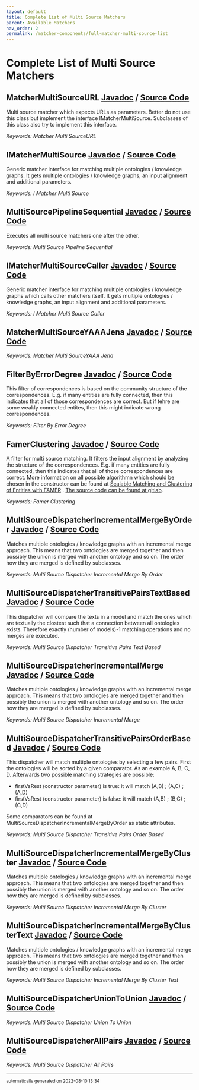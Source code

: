 ```yaml
---
layout: default
title: Complete List of Multi Source Matchers
parent: Available Matchers
nav_order: 2
permalink: /matcher-components/full-matcher-multi-source-list
---
```

# Complete List of Multi Source Matchers
## MatcherMultiSourceURL [Javadoc](https://dwslab.github.io/melt/javadoc_latest/de/uni_mannheim/informatik/dws/melt/matching_base/multisource/MatcherMultiSourceURL.html) / [Source Code](https://github.com/dwslab/melt/blob/master/matching-base/src/main/java/de/uni_mannheim/informatik/dws/melt/matching_base/multisource/MatcherMultiSourceURL.java)

Multi source matcher which expects URLs as parameters. Better do not use this class but implement the interface IMatcherMultiSource.
 Subclasses of this class also try to implement this interface.

*Keywords: Matcher Multi SourceURL*

## IMatcherMultiSource [Javadoc](https://dwslab.github.io/melt/javadoc_latest/de/uni_mannheim/informatik/dws/melt/matching_base/multisource/IMatcherMultiSource.html) / [Source Code](https://github.com/dwslab/melt/blob/master/matching-base/src/main/java/de/uni_mannheim/informatik/dws/melt/matching_base/multisource/IMatcherMultiSource.java)

Generic matcher interface for matching multiple ontologies / knowledge graphs.
 It gets multiple ontologies / knowledge graphs, an input alignment and additional parameters.

*Keywords: I Matcher Multi Source*

## MultiSourcePipelineSequential [Javadoc](https://dwslab.github.io/melt/javadoc_latest/de/uni_mannheim/informatik/dws/melt/matching_base/multisource/MultiSourcePipelineSequential.html) / [Source Code](https://github.com/dwslab/melt/blob/master/matching-base/src/main/java/de/uni_mannheim/informatik/dws/melt/matching_base/multisource/MultiSourcePipelineSequential.java)

Executes all multi source matchers one after the other.

*Keywords: Multi Source Pipeline Sequential*

## IMatcherMultiSourceCaller [Javadoc](https://dwslab.github.io/melt/javadoc_latest/de/uni_mannheim/informatik/dws/melt/matching_base/multisource/IMatcherMultiSourceCaller.html) / [Source Code](https://github.com/dwslab/melt/blob/master/matching-base/src/main/java/de/uni_mannheim/informatik/dws/melt/matching_base/multisource/IMatcherMultiSourceCaller.java)

Generic matcher interface for matching multiple ontologies / knowledge graphs which calls other matchers itself.
 It gets multiple ontologies / knowledge graphs, an input alignment and additional parameters.

*Keywords: I Matcher Multi Source Caller*

## MatcherMultiSourceYAAAJena [Javadoc](https://dwslab.github.io/melt/javadoc_latest/de/uni_mannheim/informatik/dws/melt/matching_jena/multisource/MatcherMultiSourceYAAAJena.html) / [Source Code](https://github.com/dwslab/melt/blob/master/matching-jena/src/main/java/de/uni_mannheim/informatik/dws/melt/matching_jena/multisource/MatcherMultiSourceYAAAJena.java)



*Keywords: Matcher Multi SourceYAAA Jena*

## FilterByErrorDegree [Javadoc](https://dwslab.github.io/melt/javadoc_latest/de/uni_mannheim/informatik/dws/melt/matching_jena_matchers/multisource/clustering/FilterByErrorDegree.html) / [Source Code](https://github.com/dwslab/melt/blob/master/matching-jena-matchers/src/main/java/de/uni_mannheim/informatik/dws/melt/matching_jena_matchers/multisource/clustering/FilterByErrorDegree.java)

This filter of correspondences is based on the community structure of the correspondences.
 E.g. if many entities are fully connected, then this indicates that all of those correspondences are correct.
 But if tehre are some weakly connected entites, then this might indicate wrong correspondences.

*Keywords: Filter By Error Degree*

## FamerClustering [Javadoc](https://dwslab.github.io/melt/javadoc_latest/de/uni_mannheim/informatik/dws/melt/matching_jena_matchers/multisource/clustering/FamerClustering.html) / [Source Code](https://github.com/dwslab/melt/blob/master/matching-jena-matchers/src/main/java/de/uni_mannheim/informatik/dws/melt/matching_jena_matchers/multisource/clustering/FamerClustering.java)

A filter for multi source matching.
 It filters the input alignment by analyzing the structure of the correspondences.
 E.g. if many entities are fully connected, then this indicates that all of those correspondences are correct.
 More information on all possible algorithmn which should be chosen in the constructor can be found at <a href="https://dbs.uni-leipzig.de/file/eswc_0.pdf">Scalable Matching and Clustering of Entities with FAMER</a> .
 <a href="https://git.informatik.uni-leipzig.de/dbs/FAMER/-/tree/master/famer-clustering">The source code can be found at gitlab</a>.

*Keywords: Famer Clustering*

## MultiSourceDispatcherIncrementalMergeByOrder [Javadoc](https://dwslab.github.io/melt/javadoc_latest/de/uni_mannheim/informatik/dws/melt/matching_jena_matchers/multisource/dispatchers/MultiSourceDispatcherIncrementalMergeByOrder.html) / [Source Code](https://github.com/dwslab/melt/blob/master/matching-jena-matchers/src/main/java/de/uni_mannheim/informatik/dws/melt/matching_jena_matchers/multisource/dispatchers/MultiSourceDispatcherIncrementalMergeByOrder.java)

Matches multiple ontologies / knowledge graphs with an incremental merge approach.
 This means that two ontologies are merged together and then possibly the union is merged with another ontology and so on.
 The order how they are merged is defined by subclasses.

*Keywords: Multi Source Dispatcher Incremental Merge By Order*

## MultiSourceDispatcherTransitivePairsTextBased [Javadoc](https://dwslab.github.io/melt/javadoc_latest/de/uni_mannheim/informatik/dws/melt/matching_jena_matchers/multisource/dispatchers/MultiSourceDispatcherTransitivePairsTextBased.html) / [Source Code](https://github.com/dwslab/melt/blob/master/matching-jena-matchers/src/main/java/de/uni_mannheim/informatik/dws/melt/matching_jena_matchers/multisource/dispatchers/MultiSourceDispatcherTransitivePairsTextBased.java)

This dispatcher will compare the texts in a model and match the ones which are textually the clostest such that a connection between all ontologies exists.
 Therefore exactly (number of models)-1 matching operations and no merges are executed.

*Keywords: Multi Source Dispatcher Transitive Pairs Text Based*

## MultiSourceDispatcherIncrementalMerge [Javadoc](https://dwslab.github.io/melt/javadoc_latest/de/uni_mannheim/informatik/dws/melt/matching_jena_matchers/multisource/dispatchers/MultiSourceDispatcherIncrementalMerge.html) / [Source Code](https://github.com/dwslab/melt/blob/master/matching-jena-matchers/src/main/java/de/uni_mannheim/informatik/dws/melt/matching_jena_matchers/multisource/dispatchers/MultiSourceDispatcherIncrementalMerge.java)

Matches multiple ontologies / knowledge graphs with an incremental merge approach.
 This means that two ontologies are merged together and then possibly the union is merged with another ontology and so on.
 The order how they are merged is defined by subclasses.

*Keywords: Multi Source Dispatcher Incremental Merge*

## MultiSourceDispatcherTransitivePairsOrderBased [Javadoc](https://dwslab.github.io/melt/javadoc_latest/de/uni_mannheim/informatik/dws/melt/matching_jena_matchers/multisource/dispatchers/MultiSourceDispatcherTransitivePairsOrderBased.html) / [Source Code](https://github.com/dwslab/melt/blob/master/matching-jena-matchers/src/main/java/de/uni_mannheim/informatik/dws/melt/matching_jena_matchers/multisource/dispatchers/MultiSourceDispatcherTransitivePairsOrderBased.java)

This dispatcher will match multiple ontologies by selecting a few pairs.
 First the ontologies will be sorted by a given comparator.
 As an example A, B, C, D.
 Afterwards two possible matching strategies are possible:
 <ul>
 <li>firstVsRest (constructor parameter) is true: it will match (A,B) ; (A,C) ; (A,D)</li>
 <li>firstVsRest (constructor parameter) is false: it will match (A,B) ; (B,C) ; (C,D)</li>
 </ul>
 Some comparators can be found at MultiSourceDispatcherIncrementalMergeByOrder as static attributes.

*Keywords: Multi Source Dispatcher Transitive Pairs Order Based*

## MultiSourceDispatcherIncrementalMergeByCluster [Javadoc](https://dwslab.github.io/melt/javadoc_latest/de/uni_mannheim/informatik/dws/melt/matching_jena_matchers/multisource/dispatchers/MultiSourceDispatcherIncrementalMergeByCluster.html) / [Source Code](https://github.com/dwslab/melt/blob/master/matching-jena-matchers/src/main/java/de/uni_mannheim/informatik/dws/melt/matching_jena_matchers/multisource/dispatchers/MultiSourceDispatcherIncrementalMergeByCluster.java)

Matches multiple ontologies / knowledge graphs with an incremental merge approach.
 This means that two ontologies are merged together and then possibly the union is merged with another ontology and so on.
 The order how they are merged is defined by subclasses.

*Keywords: Multi Source Dispatcher Incremental Merge By Cluster*

## MultiSourceDispatcherIncrementalMergeByClusterText [Javadoc](https://dwslab.github.io/melt/javadoc_latest/de/uni_mannheim/informatik/dws/melt/matching_jena_matchers/multisource/dispatchers/MultiSourceDispatcherIncrementalMergeByClusterText.html) / [Source Code](https://github.com/dwslab/melt/blob/master/matching-jena-matchers/src/main/java/de/uni_mannheim/informatik/dws/melt/matching_jena_matchers/multisource/dispatchers/MultiSourceDispatcherIncrementalMergeByClusterText.java)

Matches multiple ontologies / knowledge graphs with an incremental merge approach.
 This means that two ontologies are merged together and then possibly the union is merged with another ontology and so on.
 The order how they are merged is defined by subclasses.

*Keywords: Multi Source Dispatcher Incremental Merge By Cluster Text*

## MultiSourceDispatcherUnionToUnion [Javadoc](https://dwslab.github.io/melt/javadoc_latest/de/uni_mannheim/informatik/dws/melt/matching_jena_matchers/multisource/dispatchers/MultiSourceDispatcherUnionToUnion.html) / [Source Code](https://github.com/dwslab/melt/blob/master/matching-jena-matchers/src/main/java/de/uni_mannheim/informatik/dws/melt/matching_jena_matchers/multisource/dispatchers/MultiSourceDispatcherUnionToUnion.java)



*Keywords: Multi Source Dispatcher Union To Union*

## MultiSourceDispatcherAllPairs [Javadoc](https://dwslab.github.io/melt/javadoc_latest/de/uni_mannheim/informatik/dws/melt/matching_jena_matchers/multisource/dispatchers/MultiSourceDispatcherAllPairs.html) / [Source Code](https://github.com/dwslab/melt/blob/master/matching-jena-matchers/src/main/java/de/uni_mannheim/informatik/dws/melt/matching_jena_matchers/multisource/dispatchers/MultiSourceDispatcherAllPairs.java)



*Keywords: Multi Source Dispatcher All Pairs*

---
<sub>automatically generated on 2022-08-10 13:34</sub>
